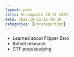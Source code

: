 ```yaml
---
layout: post
title: Scrumpdate 10-21-2022 
date: 2022-10-21-23-40-29
categories: [Uncategorized]
---
```


- Learned about Flipper Zero
- Botnet research
- CTF prep/studying